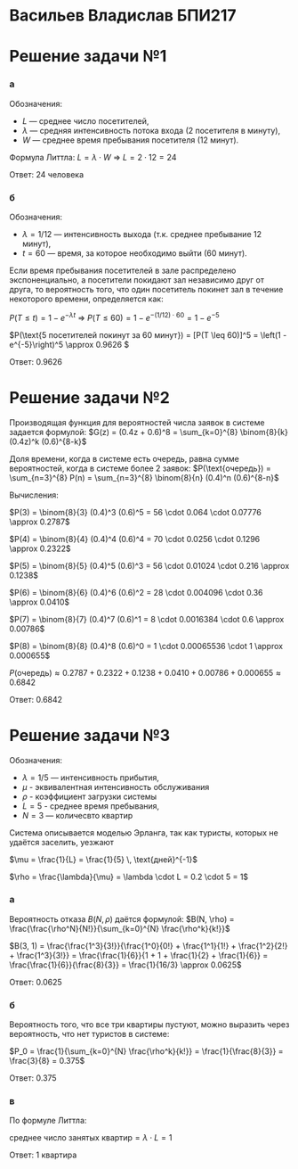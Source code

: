 # Васильев Владислав БПИ217

# Решение задачи №1

### а
Обозначения:
- $L$ — среднее число посетителей,
- $\lambda$ — средняя интенсивность потока входа (2 посетителя в минуту),
- $W$ — среднее время пребывания посетителя (12 минут).

Формула Литтла:
$L = \lambda \cdot W$ => $L = 2 \cdot 12 = 24$

Ответ: 24 человека

### б
Обозначения:
- $\lambda = 1/12$ — интенсивность выхода (т.к. среднее пребывание 12 минут),
- $t = 60$ — время, за которое необходимо выйти (60 минут).

Если время пребывания посетителей в зале распределено экспоненциально, а посетители покидают зал независимо друг от друга, то вероятность того, что один посетитель покинет зал в течение некоторого времени, определяется как:

$P(T \leq t) = 1 - e^{-\lambda t}$ => $P(T \leq 60) = 1 - e^{-(1/12) \cdot 60} = 1 - e^{-5}$

$P(\text{5 посетителей покинут за 60 минут}) = [P(T \leq 60)]^5 = \left(1 - e^{-5}\right)^5 \approx 0.9626 $

Ответ: 0.9626

# Решение задачи №2
Производящая функция для вероятностей числа заявок в системе задается формулой:
$G(z) = (0.4z + 0.6)^8 = \sum_{k=0}^{8} \binom{8}{k} (0.4z)^k (0.6)^{8-k}$

Доля времени, когда в системе есть очередь, равна сумме вероятностей, когда в системе более 2 заявок:
$P(\text{очередь}) = \sum_{n=3}^{8} P(n) = \sum_{n=3}^{8} \binom{8}{n} (0.4)^n (0.6)^{8-n}$

Вычисления:

$P(3) = \binom{8}{3} (0.4)^3 (0.6)^5 = 56 \cdot 0.064 \cdot 0.07776 \approx 0.2787$

$P(4) = \binom{8}{4} (0.4)^4 (0.6)^4 = 70 \cdot 0.0256 \cdot 0.1296 \approx 0.2322$

$P(5) = \binom{8}{5} (0.4)^5 (0.6)^3 = 56 \cdot 0.01024 \cdot 0.216 \approx 0.1238$

$P(6) = \binom{8}{6} (0.4)^6 (0.6)^2 = 28 \cdot 0.004096 \cdot 0.36 \approx 0.0410$

$P(7) = \binom{8}{7} (0.4)^7 (0.6)^1 = 8 \cdot 0.0016384 \cdot 0.6 \approx 0.00786$

$P(8) = \binom{8}{8} (0.4)^8 (0.6)^0 = 1 \cdot 0.00065536 \cdot 1 \approx 0.000655$

$P(\text{очередь}) \approx 0.2787 + 0.2322 + 0.1238 + 0.0410 + 0.00786 + 0.000655 \approx 0.6842$

Ответ: 0.6842


# Решение задачи №3

Обозначения:
- $\lambda = 1/5$ — интенсивность прибытия,
- $\mu$ - эквивалентная интенсивность обслуживания
- $\rho$ - коэффициент загрузки системы
- $L = 5$ - среднее время пребывания,
- $N = 3$ — количесвто квартир

Система описывается моделью Эрланга, так как туристы, которых не удаётся заселить, уезжают

$\mu = \frac{1}{L} = \frac{1}{5} \, \text{дней}^{-1}$

$\rho = \frac{\lambda}{\mu} = \lambda \cdot L = 0.2 \cdot 5 = 1$

### а

Вероятность отказа $B(N, \rho)$ даётся формулой:
$B(N, \rho) = \frac{\frac{\rho^N}{N!}}{\sum_{k=0}^{N} \frac{\rho^k}{k!}}$

$B(3, 1) = \frac{\frac{1^3}{3!}}{\frac{1^0}{0!} + \frac{1^1}{1!} + \frac{1^2}{2!} + \frac{1^3}{3!}} = \frac{\frac{1}{6}}{1 + 1 + \frac{1}{2} + \frac{1}{6}} = \frac{\frac{1}{6}}{\frac{8}{3}} = \frac{1}{16/3} \approx 0.0625$

Ответ: 0.0625

### б

Вероятность того, что все три квартиры пустуют, можно выразить через вероятность, что нет туристов в системе:

$P_0 = \frac{1}{\sum_{k=0}^{N} \frac{\rho^k}{k!}} = \frac{1}{\frac{8}{3}} = \frac{3}{8} = 0.375$

Ответ: 0.375

### в

По формуле Литтла:

$\text{среднее число занятых квартир} = \lambda \cdot L = 1$

Ответ: 1 квартира

